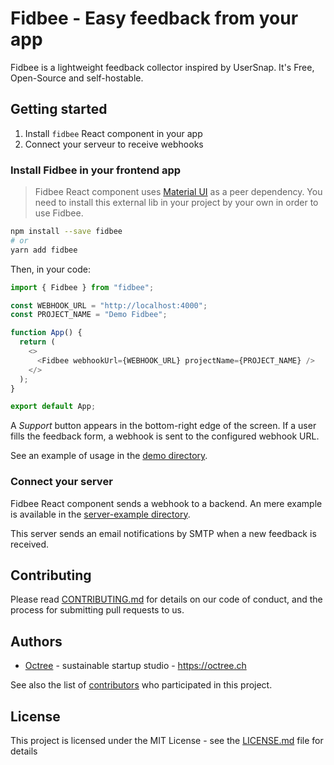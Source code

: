 # Fidbee - Easy feedback from your app

Fidbee is a lightweight feedback collector inspired by UserSnap.
It's Free, Open-Source and self-hostable.

## Getting started

1. Install `fidbee` React component in your app
2. Connect your serveur to receive webhooks

### Install Fidbee in your frontend app

> Fidbee React component uses [Material UI](https://mui.com/material-ui/getting-started/) as a peer dependency.
> You need to install this external lib in your project by your own in order to use Fidbee.

```bash
npm install --save fidbee
# or
yarn add fidbee
```

Then, in your code:

```javascript
import { Fidbee } from "fidbee";

const WEBHOOK_URL = "http://localhost:4000";
const PROJECT_NAME = "Demo Fidbee";

function App() {
  return (
    <>
      <Fidbee webhookUrl={WEBHOOK_URL} projectName={PROJECT_NAME} />
    </>
  );
}

export default App;
```

A *Support* button appears in the bottom-right edge of the screen.
If a user fills the feedback form, a webhook is sent to the configured
webhook URL.

See an example of usage in the [demo directory](./demo/).

### Connect your server

Fidbee React component sends a webhook to a backend.
An mere example is available in the [server-example directory](./server-example/).

This server sends an email notifications by SMTP when a new feedback is received.

## Contributing

Please read [CONTRIBUTING.md](../CONTRIBUTING.md) for details on our code of conduct, and the process for submitting pull requests to us.

## Authors

- [Octree](https://github.com/octree-gva) - sustainable startup studio - https://octree.ch

See also the list of [contributors](https://github.com/octree-gva/fidbee/graphs/contributors) who participated in this project.

## License

This project is licensed under the MIT License - see the [LICENSE.md](../LICENSE.md) file for details